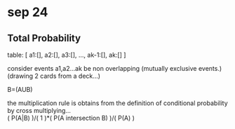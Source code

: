 # sep 24
## Total Probability
table:
[
a1:[],
a2:[],
a3:[],
...,
ak-1:[],
ak:[]
]

consider events a1,a2...ak be non overlapping (mutually exclusive events.) (drawing 2 cards from a deck...)  

B=(AUB)  

the multiplication rule is obtains from the definition of conditional probability by cross multiplying...  
( P(A|B) )/( 1 )*( P(A intersection B) )/( P(A) )
